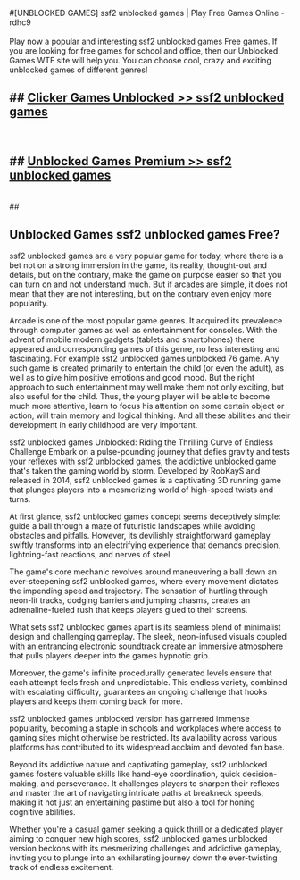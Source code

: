 #[UNBLOCKED GAMES] ssf2 unblocked games | Play Free Games Online - rdhc9 <br>
<br>
Play now a popular and interesting ssf2 unblocked games Free games. If you are looking for free games for school and office, then our Unblocked Games WTF site will help you. You can choose cool, crazy and exciting unblocked games of different genres!


## ##  [Clicker Games Unblocked >> ssf2 unblocked games](http://freeplayer.one?title=ssf2_unblocked_games&ref=22)
  <br>

##  ## [Unblocked Games Premium >> ssf2 unblocked games](http://freeplayer.one?title=ssf2_unblocked_games&ref=22)
  <br>
  ##



## Unblocked Games ssf2 unblocked games Free?

ssf2 unblocked games are a very popular game for today, where there is a bet not on a strong immersion in the game, its reality, thought-out and details, but on the contrary, make the game on purpose easier so that you can turn on and not understand much. But if arcades are simple, it does not mean that they are not interesting, but on the contrary even enjoy more popularity.

Arcade is one of the most popular game genres. It acquired its prevalence through computer games as well as entertainment for consoles. With the advent of mobile modern gadgets (tablets and smartphones) there appeared and corresponding games of this genre, no less interesting and fascinating. For example ssf2 unblocked games unblocked 76 game. Any such game is created primarily to entertain the child (or even the adult), as well as to give him positive emotions and good mood. But the right approach to such entertainment may well make them not only exciting, but also useful for the child. Thus, the young player will be able to become much more attentive, learn to focus his attention on some certain object or action, will train memory and logical thinking. And all these abilities and their development in early childhood are very important.

ssf2 unblocked games Unblocked: Riding the Thrilling Curve of Endless Challenge
Embark on a pulse-pounding journey that defies gravity and tests your reflexes with ssf2 unblocked games, the addictive unblocked game that's taken the gaming world by storm. Developed by RobKayS and released in 2014, ssf2 unblocked games is a captivating 3D running game that plunges players into a mesmerizing world of high-speed twists and turns.

At first glance, ssf2 unblocked games concept seems deceptively simple: guide a ball through a maze of futuristic landscapes while avoiding obstacles and pitfalls. However, its devilishly straightforward gameplay swiftly transforms into an electrifying experience that demands precision, lightning-fast reactions, and nerves of steel.

The game's core mechanic revolves around maneuvering a ball down an ever-steepening ssf2 unblocked games, where every movement dictates the impending speed and trajectory. The sensation of hurtling through neon-lit tracks, dodging barriers and jumping chasms, creates an adrenaline-fueled rush that keeps players glued to their screens.

What sets ssf2 unblocked games apart is its seamless blend of minimalist design and challenging gameplay. The sleek, neon-infused visuals coupled with an entrancing electronic soundtrack create an immersive atmosphere that pulls players deeper into the games hypnotic grip.

Moreover, the game's infinite procedurally generated levels ensure that each attempt feels fresh and unpredictable. This endless variety, combined with escalating difficulty, guarantees an ongoing challenge that hooks players and keeps them coming back for more.

ssf2 unblocked games unblocked version has garnered immense popularity, becoming a staple in schools and workplaces where access to gaming sites might otherwise be restricted. Its availability across various platforms has contributed to its widespread acclaim and devoted fan base.

Beyond its addictive nature and captivating gameplay, ssf2 unblocked games fosters valuable skills like hand-eye coordination, quick decision-making, and perseverance. It challenges players to sharpen their reflexes and master the art of navigating intricate paths at breakneck speeds, making it not just an entertaining pastime but also a tool for honing cognitive abilities.

Whether you're a casual gamer seeking a quick thrill or a dedicated player aiming to conquer new high scores, ssf2 unblocked games unblocked version beckons with its mesmerizing challenges and addictive gameplay, inviting you to plunge into an exhilarating journey down the ever-twisting track of endless excitement.